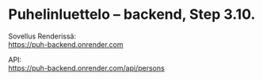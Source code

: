 # Puhelinluettelo – backend, Step 3.10.

Sovellus Renderissä:  
https://puh-backend.onrender.com

API:  
https://puh-backend.onrender.com/api/persons
